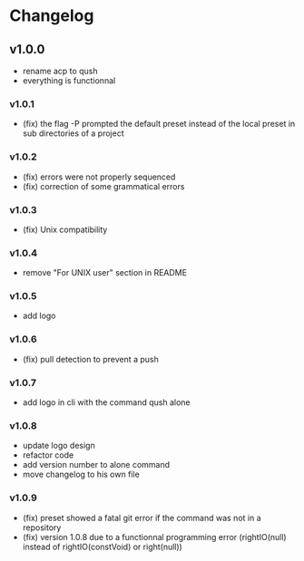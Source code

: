 # Changelog

## v1.0.0

- rename acp to qush
- everything is functionnal

### v1.0.1

- (fix) the flag -P prompted the default preset instead of the local preset in sub directories of a project

### v1.0.2

- (fix) errors were not properly sequenced
- (fix) correction of some grammatical errors

### v1.0.3

- (fix) Unix compatibility

### v1.0.4

- remove "For UNIX user" section in README

### v1.0.5

- add logo

### v1.0.6

- (fix) pull detection to prevent a push

### v1.0.7

- add logo in cli with the command qush alone

### v1.0.8

- update logo design
- refactor code
- add version number to alone command
- move changelog to his own file

### v1.0.9

- (fix) preset showed a fatal git error if the command was not in a repository
- (fix) version 1.0.8 due to a functionnal programming error (rightIO(null) instead of rightIO(constVoid) or right(null))